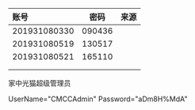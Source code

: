 | 账号         | 密码   | 来源 |
| :----------- | ------ | ---- |
| 201931080330 | 090436 |      |
| 201931080519 | 130517 |      |
| 201931080521 | 165110 |      |
|              |        |      |
|              |        |      |

家中光猫超级管理员

UserName="CMCCAdmin" Password="aDm8H%MdA"